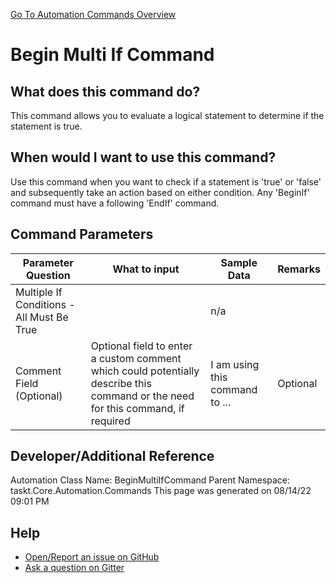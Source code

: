 <!--TITLE: Begin Multi If Command -->
<!-- SUBTITLE: a command in the If Commands group. -->
[Go To Automation Commands Overview](/automation-commands.md)


# Begin Multi If Command


## What does this command do?
This command allows you to evaluate a logical statement to determine if the statement is true.


## When would I want to use this command?
Use this command when you want to check if a statement is 'true' or 'false' and subsequently take an action based on either condition. Any 'BeginIf' command must have a following 'EndIf' command.


## Command Parameters
| Parameter Question   	| What to input  	|  Sample Data 	| Remarks  	|
| ---                    | ---               | ---           | ---       |
|Multiple If Conditions - All Must Be True||n/a||
|Comment Field (Optional)|Optional field to enter a custom comment which could potentially describe this command or the need for this command, if required|I am using this command to ...|Optional|






## Developer/Additional Reference
Automation Class Name: BeginMultiIfCommand
Parent Namespace: taskt.Core.Automation.Commands
This page was generated on 08/14/22 09:01 PM


## Help
- [Open/Report an issue on GitHub](https://github.com/rcktrncn/taskt/issues/new)
- [Ask a question on Gitter](https://gitter.im/taskt-rpa/Lobby)
